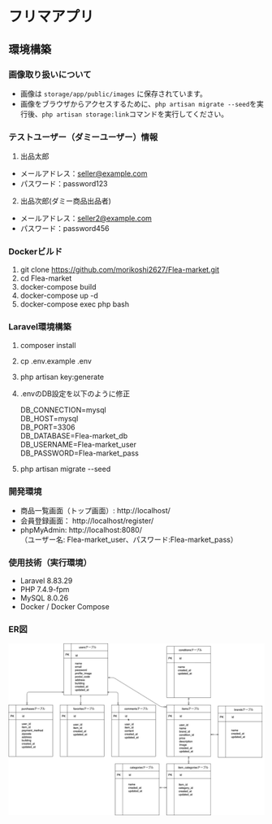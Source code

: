 # フリマアプリ

## 環境構築  

### 画像取り扱いについて  

- 画像は `storage/app/public/images` に保存されています。  
- 画像をブラウザからアクセスするために、`php artisan migrate --seed`を実行後、`php artisan storage:link`コマンドを実行してください。 

### テストユーザー（ダミーユーザー）情報  
1. 出品太郎  
- メールアドレス：seller@example.com  
- パスワード：password123  
  
  
2. 出品次郎(ダミー商品出品者)  
- メールアドレス：seller2@example.com  
- パスワード：password456  

### Dockerビルド
1. git clone https://github.com/morikoshi2627/Flea-market.git  
2. cd Flea-market  
3. docker-compose build  
4. docker-compose up -d  
5. docker-compose exec php bash  

### Laravel環境構築
1. composer install  
2. cp .env.example .env  
3. php artisan key:generate  
4. .envのDB設定を以下のように修正  

   DB_CONNECTION=mysql  
   DB_HOST=mysql  
   DB_PORT=3306  
   DB_DATABASE=Flea-market_db  
   DB_USERNAME=Flea-market_user  
   DB_PASSWORD=Flea-market_pass  
5. php artisan migrate --seed  
 
### 開発環境
- 商品一覧画面（トップ画面）: http://localhost/  
- 会員登録画面： http://localhost/register/    
- phpMyAdmin: http://localhost:8080/  
  （ユーザー名: Flea-market_user、パスワード:Flea-market_pass）  

### 使用技術（実行環境）
- Laravel 8.83.29
- PHP 7.4.9-fpm
- MySQL 8.0.26
- Docker / Docker Compose

### ER図
![ER図](public/images/Flea-market.png)  